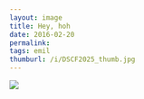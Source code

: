 ```yaml
---
layout: image
title: Hey, hoh
date: 2016-02-20
permalink: 
tags: emil
thumburl: /i/DSCF2025_thumb.jpg
---
```


![]({{site.url}}/i/DSCF2025_thumb.jpg)


